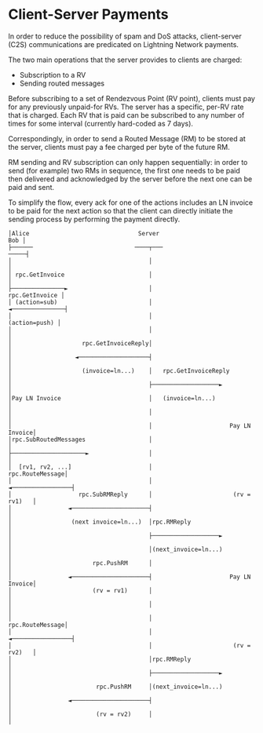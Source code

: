 # Client-Server Payments

In order to reduce the possibility of spam and DoS attacks, client-server (C2S)
communications are predicated on Lightning Network payments.

The two main operations that the server provides to clients are charged:

- Subscription to a RV
- Sending routed messages

Before subscribing to a set of Rendezvous Point (RV point), clients must pay for
any previously unpaid-for RVs. The server has a specific, per-RV rate that is
charged. Each RV that is paid can be subscribed to any number of times for some
interval (currently hard-coded as 7 days).

Correspondingly, in order to send a Routed Message (RM) to be stored at the
server, clients must pay a fee charged per byte of the future RM.

RM sending and RV subscription can only happen sequentially: in order to send
(for example) two RMs in sequence, the first one needs to be paid then
delivered and acknowledged by the server before the next one can be paid and
sent.

To simplify the flow, every ack for one of the actions includes an LN invoice to
be paid for the next action so that the client can directly initiate the sending
process by performing the payment directly.


```
│Alice                               Server                              Bob │
├──────                             ────┬───                            ─────┤
│                                       │                                    │
│ rpc.GetInvoice                        │                                    │
├───────────────►                       │                     rpc.GetInvoice │
│ (action=sub)                          │                    ◄───────────────┤
│                                       │                      (action=push) │
│                                       │                                    │
│                    rpc.GetInvoiceReply│                                    │
│                  ◄────────────────────┤                                    │
│                    (invoice=ln...)    │   rpc.GetInvoiceReply              │
│                                       ├───────────────────►                │
│Pay LN Invoice                         │   (invoice=ln...)                  │
│                                       │                                    │
│                                       │                      Pay LN Invoice│
│rpc.SubRoutedMessages                  │                                    │
├─────────────────────►                 │                                    │
│  [rv1, rv2, ...]                      │                    rpc.RouteMessage│
│                                       │                  ◄─────────────────┤
│                   rpc.SubRMReply      │                       (rv = rv1)   │
│                ◄──────────────────────┤                                    │
│                 (next invoice=ln...)  │rpc.RMReply                         │
│                                       ├───────────────────►                │
│                                       │(next_invoice=ln...)                │
│                       rpc.PushRM      │                                    │
│                ◄──────────────────────┤                      Pay LN Invoice│
│                       (rv = rv1)      │                                    │
│                                       │                                    │
│                                       │                    rpc.RouteMessage│
│                                       │                  ◄─────────────────┤
│                                       │                       (rv = rv2)   │
│                                       │rpc.RMReply                         │
│                                       ├───────────────────►                │
│                        rpc.PushRM     │(next_invoice=ln...)                │
│                ◄──────────────────────┤                                    │
│                        (rv = rv2)     │                                    │
```

